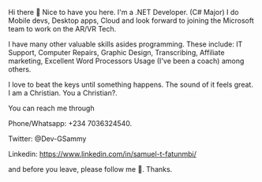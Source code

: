 Hi there 👋
Nice to have you here. I'm a .NET Developer. (C# Major)
I do Mobile devs, Desktop apps, Cloud and look forward to joining the Microsoft team to work on the AR/VR Tech.

I have many other valuable skills asides programming. These include:
IT Support,
Computer Repairs, 
Graphic Design,
Transcribing,
Affiliate marketing, 
Excellent Word Processors Usage (I've been a coach)
among others.

I love to beat the keys until something happens. The sound of it feels great. 
I am a Christian. You a Christian?.

You can reach me through

Phone/Whatsapp: +234 7036324540.

Twitter: @Dev-GSammy

Linkedin: https://www.linkedin.com/in/samuel-t-fatunmbi/

and before you leave, please follow me 🤔. Thanks.
